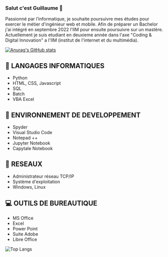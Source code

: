### Salut c'est Guillaume 👋

Passionné par l’informatique, je souhaite poursuivre mes études pour exercer le métier d'ingénieur web et mobile. 
Afin de préparer un Bachelor j'ai intégré en septembre 2022 l'IIM pour ensuite   poursuivre sur un mastère.
Actuellement je suis etudiant en deuxieme année dans l'axe "Coding & Digital Innovation" a l'IIM (institut de l'internet et du multimédia).

[![Anurag's GitHub stats](https://github-readme-stats.vercel.app/api?username=guigzlsx)](https://github.com/anuraghazra/github-readme-stats)




## 💬 LANGAGES INFORMATIQUES
* Python
* HTML, CSS, Javascript
* SQL
* Batch
* VBA Excel
## 🌱 ENVIRONNEMENT DE DEVELOPPEMENT
* Spyder
* Visual Studio Code
* Notepad ++
* Jupyter Notebook
* Capytale Notebook
## 📡 RESEAUX 
* Administrateur réseau TCP/IP
* Système d'exploitation
* Windows, Linux
## 💻 OUTILS DE BUREAUTIQUE
* MS Office
* Excel
* Power Point
* Suite Adobe
* Libre Office

![Top Langs](https://github-readme-stats.vercel.app/api/top-langs/?username=guigzlsx_progress=true)
